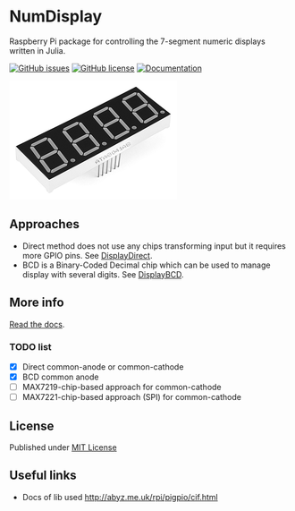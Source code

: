 # NumDisplay

Raspberry Pi package for controlling the 7-segment numeric displays written in Julia.

[![GitHub issues](https://img.shields.io/github/issues/metelkin/NumDisplay.jl.svg)](https://GitHub.com/metelkin/NumDisplay.jl/issues/)
[![GitHub license](https://img.shields.io/github/license/metelkin/NumDisplay.jl.svg)](https://github.com/metelkin/NumDisplay.jl/blob/master/LICENSE)
[![Documentation](https://img.shields.io/badge/docs-dev-blue.svg)](https://metelkin.github.io/NumDisplay.jl/dev)

![4-digit-display](./docs/src/4-digit-display.png)

## Approaches

- Direct method does not use any chips transforming input but it requires more GPIO pins. See [DisplayDirect](https://metelkin.github.io/NumDisplay.jl/dev/direct/).
- BCD is a Binary-Coded Decimal chip which can be used to manage display with several digits. See [DisplayBCD](https://metelkin.github.io/NumDisplay.jl/dev/bcd/).

## More info

[Read the docs](https://metelkin.github.io/NumDisplay.jl/dev).

### TODO list

- [x] Direct common-anode or common-cathode
- [x] BCD common anode
- [ ] MAX7219-chip-based approach for common-cathode 
- [ ] MAX7221-chip-based approach (SPI) for common-cathode 

## License

Published under [MIT License](LICENSE)

## Useful links

- Docs of lib used http://abyz.me.uk/rpi/pigpio/cif.html
